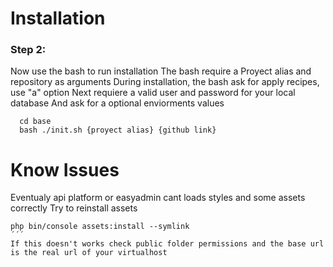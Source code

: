 

Installation
============

### Step 2: 
Now use the bash to run installation
The bash require a Proyect alias and repository as arguments
During installation, the bash ask for apply recipes, use "a" option
Next requiere a valid user and password for your local database 
And ask for a optional enviorments values
```console
  cd base
  bash ./init.sh {proyect alias} {github link}
```

Know Issues
============
Eventualy api platform or easyadmin cant loads styles and some assets correctly
Try to reinstall assets
```console
php bin/console assets:install --symlink
´´´
If this doesn't works check public folder permissions and the base url is the real url of your virtualhost

